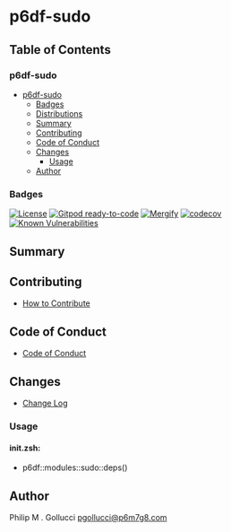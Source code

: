 # p6df-sudo

## Table of Contents


### p6df-sudo
- [p6df-sudo](#p6df-sudo)
  - [Badges](#badges)
  - [Distributions](#distributions)
  - [Summary](#summary)
  - [Contributing](#contributing)
  - [Code of Conduct](#code-of-conduct)
  - [Changes](#changes)
    - [Usage](#usage)
  - [Author](#author)

### Badges

[![License](https://img.shields.io/badge/License-Apache%202.0-yellowgreen.svg)](https://opensource.org/licenses/Apache-2.0)
[![Gitpod ready-to-code](https://img.shields.io/badge/Gitpod-ready--to--code-blue?logo=gitpod)](https://gitpod.io/#https://github.com/p6m7g8/p6df-sudo)
[![Mergify](https://img.shields.io/endpoint.svg?url=https://gh.mergify.io/badges/p6m7g8/p6df-sudo/&style=flat)](https://mergify.io)
[![codecov](https://codecov.io/gh/p6m7g8/p6df-sudo/branch/master/graph/badge.svg?token=14Yj1fZbew)](https://codecov.io/gh/p6m7g8/p6df-sudo)
[![Known Vulnerabilities](https://snyk.io/test/github/p6m7g8/p6df-sudo/badge.svg?targetFile=package.json)](https://snyk.io/test/github/p6m7g8/p6df-sudo?targetFile=package.json)

## Summary

## Contributing

- [How to Contribute](CONTRIBUTING.md)

## Code of Conduct

- [Code of Conduct](CODE_OF_CONDUCT.md)

## Changes

- [Change Log](CHANGELOG.md)

### Usage

#### init.zsh:

- p6df::modules::sudo::deps()


## Author

Philip M . Gollucci <pgollucci@p6m7g8.com>
